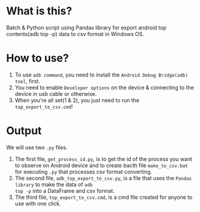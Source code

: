 # What is this?
Batch &amp; Python script using Pandas library for export android top contents(adb top -p) data to csv format in Windows OS.

# How to use?
1. To use <code>adb command</code>, you need to install the <code>Android Debug Bridge(adb) tool</code>, first.
2. You need to enable <code>Developer options</code> on the device & connecting to the device in usb cable or otherwise.
3. When you're all set(1 & 2), you just need to run the <code>top_export_to_csv.cmd</code>!

# Output
We will use two <code>.py</code> files. 
1. The first file, <code>get_process_id.py</code>, is to get the id of the process you want to observe on Android device and to create bacth file <code>make_to_csv.bat</code> for executing <code>.py</code> that processes csv format converting.
2. The second file, <code>adb_top_export_to_csv.py</code>, is a file that uses the <code>Pandas library</code> to make the data of <code>adb top -p</code> into a DataFrame and csv format.
3. The third file, <code>top_export_to_csv.cmd</code>, is a cmd file created for anyone to use with one click.
